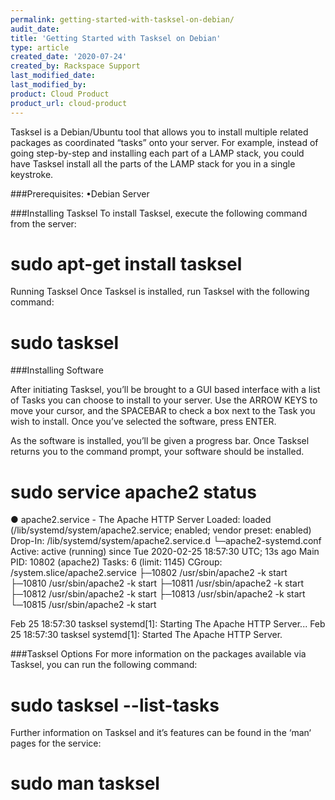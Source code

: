 ```yaml
---
permalink: getting-started-with-tasksel-on-debian/
audit_date:
title: 'Getting Started with Tasksel on Debian'
type: article
created_date: '2020-07-24'
created_by: Rackspace Support
last_modified_date:
last_modified_by:
product: Cloud Product
product_url: cloud-product
---
```


Tasksel is a Debian/Ubuntu tool that allows you to install multiple related packages as coordinated “tasks” onto your server. For example, instead of going step-by-step and installing each part of a LAMP stack, you could have Tasksel install all the parts of the LAMP stack for you in a single keystroke.

###Prerequisites:
•Debian Server

###Installing Tasksel
To install Tasksel, execute the following command from the server:

# sudo apt-get install tasksel
Running Tasksel
Once Tasksel is installed, run Tasksel with the following command:

# sudo tasksel

###Installing Software

After initiating Tasksel, you’ll be brought to a GUI based interface with a list of Tasks you can choose to install to your server. Use the ARROW KEYS to move your cursor, and the SPACEBAR to check a box next to the Task you wish to install. Once you’ve selected the software, press ENTER.

 As the software is installed, you’ll be given a progress bar. Once Tasksel returns you to the command prompt, your software should be installed.

# sudo service apache2 status
● apache2.service - The Apache HTTP Server
   Loaded: loaded (/lib/systemd/system/apache2.service; enabled; vendor preset: enabled)
  Drop-In: /lib/systemd/system/apache2.service.d
           └─apache2-systemd.conf
   Active: active (running) since Tue 2020-02-25 18:57:30 UTC; 13s ago
 Main PID: 10802 (apache2)
    Tasks: 6 (limit: 1145)
   CGroup: /system.slice/apache2.service
           ├─10802 /usr/sbin/apache2 -k start
           ├─10810 /usr/sbin/apache2 -k start
           ├─10811 /usr/sbin/apache2 -k start
           ├─10812 /usr/sbin/apache2 -k start
           ├─10813 /usr/sbin/apache2 -k start
           └─10815 /usr/sbin/apache2 -k start

Feb 25 18:57:30 tasksel systemd[1]: Starting The Apache HTTP Server...
Feb 25 18:57:30 tasksel systemd[1]: Started The Apache HTTP Server.

###Tasksel Options
For more information on the packages available via Tasksel, you can run the following command:

# sudo tasksel --list-tasks
Further information on Tasksel and it’s features can be found in the ‘man‘ pages for the service:

# sudo man tasksel
